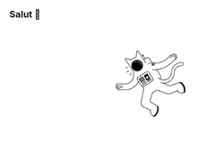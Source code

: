 ### Salut 👋

<p align="center">
  <img src="https://github.com/kunalpatz/kunalpatz/blob/main/APKI.gif" width=200>
    <br>
  <br>

</p>

<!--
**kunalpatz/kunalpatz** is a ✨ _special_ ✨ repository because its `README.md` (this file) appears on your GitHub profile.

Here are some ideas to get you started:

- 🔭 I’m currently working on ...
- 🌱 I’m currently learning ...
- 👯 I’m looking to collaborate on ...
- 🤔 I’m looking for help with ...
- 💬 Ask me about ...
- 📫 How to reach me: ...
- 😄 Pronouns: ...
- ⚡ Fun fact: ...
-->
